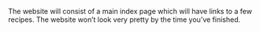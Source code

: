 The website will consist of a main index page which will have links to a few recipes. The website won’t look very pretty by the time you’ve finished.

